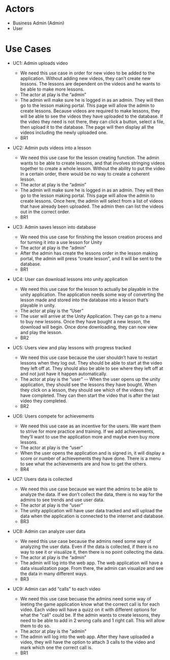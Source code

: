 # Actors
- Business Admin (Admin)
- User

# Use Cases
- UC1: Admin uploads video 
  - We need this use case in order for new video to be added to the application. Without adding new videos, they can’t create new lessons. The lessons are dependent on the videos and he wants to be able to make more lessons. 
  - The actor at play is the “admin” 
  - The admin will make sure he is logged in as an admin. They will then go to the lesson making portal. This page will allow the admin to create lessons. Because videos are required to make lessons, they will be able to see the videos they have uploaded to the database. If the video they need is not there, they can click a button, select a file, then upload it to the database. The page will then display all the videos including the newly uploaded one. 
  - BR1

- UC2: Admin puts videos into a lesson 
  - We need this use case for the lesson creating function. The admin wants to be able to create lessons, and that involves stringing videos together to create a whole lesson. Without the ability to put the video in a certain order, there would be no way to create a coherent lesson. 
  - The actor at play is the “admin” 
  - The admin will make sure he is logged in as an admin. They will then go to the lesson making portal. This page will allow the admin to create lessons. Once here, the admin will select from a list of videos that have already been uploaded. The admin then can list the videos out in the correct order. 
  - BR1

- UC3: Admin saves lesson into database 
  - We need this use case for finishing the lesson creation process and for turning it into a use lesson for Unity 
  - The actor at play is the “admin” 
  - After the admin has create the lessons order in the lesson making portal, the admin will press “create lesson”, and it will be sent to the database. 
  - BR1
  
- UC4: User can download lessons into unity application 
  - We need this use case for the lesson to actually be playable in the unity application. The application needs some way of converting the lesson made and stored into the database into a lesson that’s playable in unity. 
  - The actor at play is the “User” 
  - The user will arrive at the Unity Application. They can go to a menu to buy new lessons. Once they have bought a new lesson, the download will begin. Once done downloading, they can now view and play the lesson. 
  - BR2

- UC5: Users view and play lessons with progress tracked 
  - We need this use case because the user shouldn’t have to restart lessons when they log out. They should be able to start at the video they left off at. They should also be able to see where they left off at and not just have it happen automatically. 
  - The actor at play is the “user” -- When the user opens up the unity application, they should see the lessons they have bought. When they click on a lesson, they should see which of the videos they have completed. They can then start the video that is after the last video they completed. 
  - BR2

- UC6: Users compete for achievements 
  - We need this use case as an incentive for the users. We want them to strive for more practice and training. If we add achievements, they’ll want to use the application more and maybe even buy more lessons. 
  - The actor at play is the “user” 
  - When the user opens the application and is signed in, it will display a score or number of achievements they have done. There is a menu to see what the achievements are and how to get the others. 
  - BR4
  
- UC7: Users data is collected 
  - We need this use case because we want the admins to be able to analyze the data. If we don’t collect the data, there is no way for the admins to see trends and use user data. 
  - The actor at play is the “user” 
  - The unity application will have user data tracked and will upload the data when the application is connected to the internet and database. 
  - BR3

- UC8: Admin can analyze user data 
  - We need this use case because the admins need some way of analyzing the user data. Even if the data is collected, if there is no way to see it or visualize it, then there is no point collecting the data. 
  - The actor at play is the “admin” 
  - The admin will log into the web app. The web application will have a data visualization page. From there, the admin can visualize and see the data in many different ways. 
  - BR3

- UC9: Admin can add “calls” to each video 
  - We need this use case becuase the admins need some way of leeting the game application know what the correct call is for each video. Each video will have a quizz on it with different options for what the "call" could be. If the admin wants to create lessons, they need to be able to add in 2 wrong calls and 1 right call. This will allow them to do so.
  - The actor at play is the "admin"
  - The admin will log into the web app. After they have uploaded a video, they will have the option to attach 3 calls to the video and mark which one the correct call is. 
  - BR1
